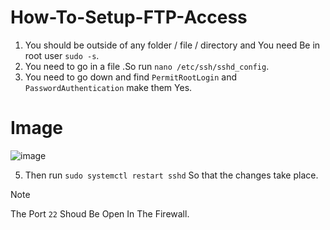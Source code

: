 # How-To-Setup-FTP-Access

1. You should be outside of any folder / file / directory and You need Be in root user ``sudo -s``. 
2. You need to go in a file .So run `nano /etc/ssh/sshd_config`.
3. You need to go down and find `PermitRootLogin` and `PasswordAuthentication` make them Yes.

# Image
![image]([https://github.com/CoconutGamer/How-To-Setup-FTP-Access/assets/154960261/7c187de7-aba0-4cb0-8f1d-ca7b5d854535](https://media.discordapp.net/attachments/942694327069577246/1207218554496356383/304402490-7c187de7-aba0-4cb0-8f1d-ca7b5d854535.png?ex=65ded8e4&is=65cc63e4&hm=eaad15898c10c453580e1491a4d8f9cfd517e1e55d1ced021069f04037a63b8f&=&format=webp&quality=lossless&width=939&height=559)https://media.discordapp.net/attachments/942694327069577246/1207218554496356383/304402490-7c187de7-aba0-4cb0-8f1d-ca7b5d854535.png?ex=65ded8e4&is=65cc63e4&hm=eaad15898c10c453580e1491a4d8f9cfd517e1e55d1ced021069f04037a63b8f&=&format=webp&quality=lossless&width=939&height=559)

5. Then run `sudo systemctl restart sshd` So that the changes take place.

> [!NOTE]
> The Port `22` Shoud Be Open In The Firewall.
